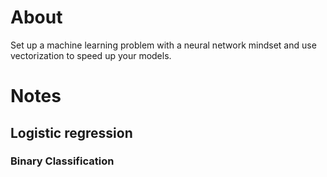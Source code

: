 # About 
Set up a machine learning problem with a neural network mindset and use vectorization to speed up your models.

# Notes

## Logistic regression

### Binary Classification

